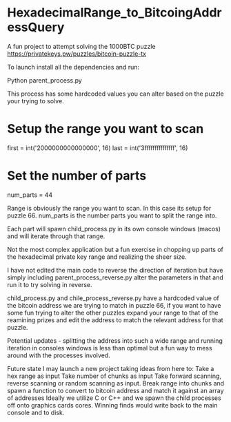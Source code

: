# HexadecimalRange_to_BitcoingAddressQuery
A fun project to attempt solving the 1000BTC puzzle https://privatekeys.pw/puzzles/bitcoin-puzzle-tx

To launch install all the dependencies and run:

Python parent_process.py

This process has some hardcoded values you can alter based on the puzzle your trying to solve.

# Setup the range you want to scan
first = int('2000000000000000', 16)
last = int('3fffffffffffffff', 16)
# Set the number of parts
num_parts = 44

Range is obviously the range you want to scan. In this case its setup for puzzle 66.
num_parts is the number parts you want to split the range into.

Each part will spawn child_process.py in its own console windows (macos) and will iterate through that range.

Not the most complex application but a fun exercise in chopping up parts of the hexadecimal private key range and realizing the sheer size.

I have not edited the main code to reverse the direction of iteration but have simply including parent_process_reverse.py alter the parameters in that and run it to try solving in reverse.

child_process.py and chile_process_reverse.py have a hardcoded value of the bitcoin address we are trying to match in puzzle 66, if you want to have some fun trying to alter the other puzzles expand your range to that of the reamining prizes and edit the address to match the relevant address for that puzzle.

Potential updates - splitting the address into such a wide range and running iteration in consoles windows is less than optimal but a fun way to mess around with the processes involved.

Future state I may launch a new project taking ideas from here to:
Take a hex range as input
Take number of chunks as input
Take forward scanning, reverse scanning or random scanning as input.
Break range into chunks and spawn a function to convert to bitcoin address and match it against an array of addresses
Ideally we utilize C or C++ and we spawn the child processes off onto graphics cards cores.
Winning finds would write back to the main console and to disk.





